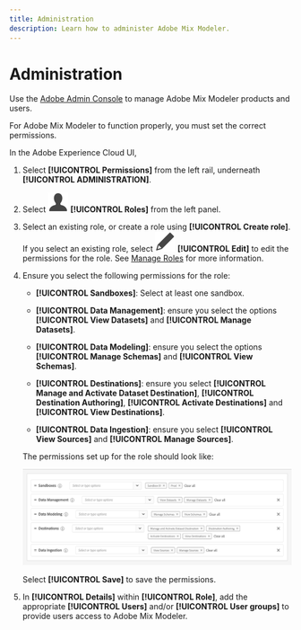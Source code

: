 ```yaml
---
title: Administration
description: Learn how to administer Adobe Mix Modeler.
---
```


# Administration

Use the [Adobe Admin Console](https://helpx.adobe.com/enterprise/using/admin-console.html) to manage Adobe Mix Modeler products and users.

For Adobe Mix Modeler to function properly, you must set the correct permissions.

In the Adobe Experience Cloud UI, 

1. Select **[!UICONTROL Permissions]** from the left rail, underneath **[!UICONTROL ADMINISTRATION]**.

1. Select ![Person](assets/icons/User.svg) **[!UICONTROL Roles]** from the left panel.

1. Select an existing role, or create a role using **[!UICONTROL Create role]**. If you select an existing role, select ![Edit](assets/icons/Edit.svg) **[!UICONTROL Edit]** to edit the permissions for the role. See [Manage Roles](https://helpx.adobe.com/enterprise/using/admin-console.html) for more information.

1. Ensure you select the following permissions for the role:

    * **[!UICONTROL Sandboxes]**: Select at least one sandbox.

    * **[!UICONTROL Data Management]**: ensure you select the options **[!UICONTROL View Datasets]** and **[!UICONTROL Manage Datasets]**.

    * **[!UICONTROL Data Modeling]**: ensure you select the options **[!UICONTROL Manage Schemas]** and **[!UICONTROL View Schemas]**.

    * **[!UICONTROL Destinations]**: ensure you select **[!UICONTROL Manage and Activate Dataset Destination]**, **[!UICONTROL Destination Authoring]**, **[!UICONTROL Activate Destinations]** and **[!UICONTROL View Destinations]**.

    * **[!UICONTROL Data Ingestion]**: ensure you select **[!UICONTROL View Sources]** and **[!UICONTROL Manage Sources]**.

    The permissions set up for the role should look like:

    ![Permissions](assets/permissions.png)

    Select **[!UICONTROL Save]** to save the permissions.

1. In **[!UICONTROL Details]** within **[!UICONTROL Role]**, add the appropriate **[!UICONTROL Users]** and/or **[!UICONTROL User groups]** to provide users access to Adobe Mix Modeler.
